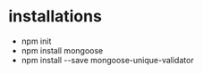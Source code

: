 # installations

<ul>
    <li> npm init
    <li> npm install mongoose
    <li> npm install --save mongoose-unique-validator
</ul>